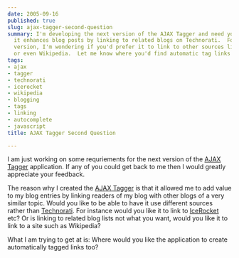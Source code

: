 ```yaml
---
date: 2005-09-16
published: true
slug: ajax-tagger-second-question
summary: I'm developing the next version of the AJAX Tagger and need your input!  Currently,
  it enhances blog posts by linking to related blogs on Technorati.  For the next
  version, I'm wondering if you'd prefer it to link to other sources like IceRocket
  or even Wikipedia.  Let me know where you'd find automatic tag links most valuable.
tags:
- ajax
- tagger
- technorati
- icerocket
- wikipedia
- blogging
- tags
- linking
- autocomplete
- javascript
title: AJAX Tagger Second Question

---
```

I am just working on some requriements for the next version of the [AJAX Tagger](http://www.kinlan.co.uk/AjaxExperiments/AjaxTag) application. If any of you could get back to me then I would greatly appreciate your feedback. <p />The reason why I created the [AJAX Tagger](http://www.kinlan.co.uk/AjaxExperiments/AjaxTag) is that it allowed me to add value to my blog entries by linking readers of my blog with other blogs of a very similar topic.  Would you like to be able to have it use different sources rather than [Technorati](http://www.technorati.com).  For instance would you like it to link to [IceRocket](http://www.icerocket.com) etc?  Or is linking to related blog lists not what you want, would you like it to link to a site such as Wikipedia?<p />What I am trying to get at is:  Where would you like the application to create automatically tagged links too?<p />

